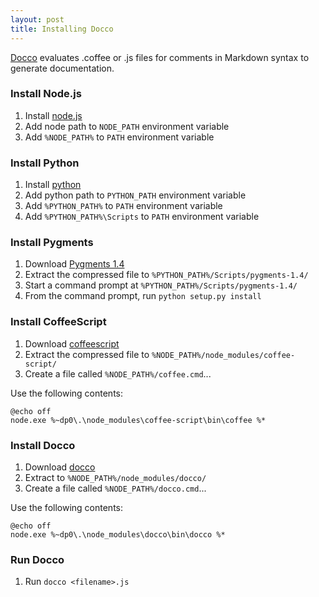 ```yaml
---
layout: post
title: Installing Docco
---
```


[Docco](http://jashkenas.github.com/docco/) evaluates .coffee or .js files for comments in Markdown syntax to generate documentation.

### Install Node.js

1. Install [node.js](http://nodejs.org/#download)
2. Add node path to `NODE_PATH` environment variable
3. Add `%NODE_PATH%` to `PATH` environment variable


### Install Python

1. Install [python](http://www.python.org/download/releases/2.7.2/)
2. Add python path to `PYTHON_PATH` environment variable
3. Add `%PYTHON_PATH%` to `PATH` environment variable
4. Add `%PYTHON_PATH%\Scripts` to `PATH` environment variable


### Install Pygments

1. Download [Pygments 1.4](https://bitbucket.org/birkenfeld/pygments-main/downloads)
2. Extract the compressed file to `%PYTHON_PATH%/Scripts/pygments-1.4/`
3. Start a command prompt at `%PYTHON_PATH%/Scripts/pygments-1.4/`
4. From the command prompt, run `python setup.py install`


### Install CoffeeScript

1. Download [coffeescript](http://coffeescript.org/#top)
2. Extract the compressed file to `%NODE_PATH%/node_modules/coffee-script/`
3. Create a file called `%NODE_PATH%/coffee.cmd`...

Use the following contents:

    @echo off
    node.exe %~dp0\.\node_modules\coffee-script\bin\coffee %*


### Install Docco

1. Download [docco](https://github.com/jashkenas/docco/downloads)
2. Extract to `%NODE_PATH%/node_modules/docco/`
3. Create a file called `%NODE_PATH%/docco.cmd`...

Use the following contents:

    @echo off
    node.exe %~dp0\.\node_modules\docco\bin\docco %*


### Run Docco

1. Run `docco <filename>.js`